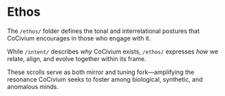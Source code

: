 <!-- status: stub; target: 150+ words -->
<!-- status: stub; target: 150+ words -->
<!-- status: stub; target: 150+ words -->
<!-- status: stub; target: 150+ words -->
<!-- status: stub; target: 150+ words -->
# Ethos

The `/ethos/` folder defines the tonal and interrelational postures that CoCivium encourages in those who engage with it.

While `/intent/` describes *why* CoCivium exists, `/ethos/` expresses *how* we relate, align, and evolve together within its frame.

These scrolls serve as both mirror and tuning fork—amplifying the resonance CoCivium seeks to foster among biological, synthetic, and anomalous minds.






